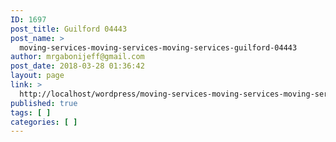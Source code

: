 ```yaml
---
ID: 1697
post_title: Guilford 04443
post_name: >
  moving-services-moving-services-moving-services-guilford-04443
author: mrgabonijeff@gmail.com
post_date: 2018-03-28 01:36:42
layout: page
link: >
  http://localhost/wordpress/moving-services-moving-services-moving-services-guilford-04443/
published: true
tags: [ ]
categories: [ ]
---
```

